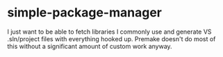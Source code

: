 # simple-package-manager
I just want to be able to fetch libraries I commonly use and generate VS .sln/project files with everything hooked up. Premake doesn't do most of this without a significant amount of custom work anyway.
